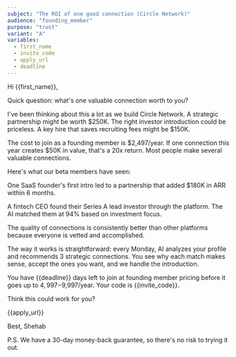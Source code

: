 ```yaml
---
subject: "The ROI of one good connection (Circle Network)"
audience: "founding_member"
purpose: "trust"
variant: "A"
variables:
  - first_name
  - invite_code
  - apply_url
  - deadline
---
```


Hi {{first_name}},

Quick question: what's one valuable connection worth to you?

I've been thinking about this a lot as we build Circle Network. A strategic partnership might be worth $250K. The right investor introduction could be priceless. A key hire that saves recruiting fees might be $150K.

The cost to join as a founding member is $2,497/year. If one connection this year creates $50K in value, that's a 20x return. Most people make several valuable connections.

Here's what our beta members have seen:

One SaaS founder's first intro led to a partnership that added $180K in ARR within 6 months.

A fintech CEO found their Series A lead investor through the platform. The AI matched them at 94% based on investment focus.

The quality of connections is consistently better than other platforms because everyone is vetted and accomplished.

The way it works is straightforward: every Monday, AI analyzes your profile and recommends 3 strategic connections. You see why each match makes sense, accept the ones you want, and we handle the introduction.

You have {{deadline}} days left to join at founding member pricing before it goes up to $4,997-$9,997/year. Your code is {{invite_code}}.

Think this could work for you?

{{apply_url}}

Best,
Shehab

P.S. We have a 30-day money-back guarantee, so there's no risk to trying it out.
